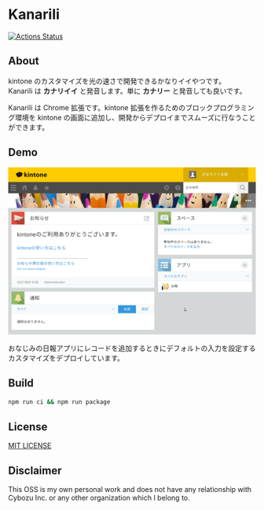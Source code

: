 # KanariIi

[![Actions Status](https://github.com/mitoma/kanariii/workflows/Node%20CI/badge.svg)](https://github.com/mitoma/kanariii/actions)

## About

kintone のカスタマイズを光の速さで開発できるかなりイイやつです。  
KanariIi は **カナリイイ** と発音します。単に **カナリー** と発音しても良いです。

KanariIi は Chrome 拡張です。kintone 拡張を作るためのブロックプログラミング環境を kintone の画面に追加し、開発からデプロイまでスムーズに行なうことができます。

## Demo

![Demo](/doc/image/demo.apng)

おなじみの日報アプリにレコードを追加するときにデフォルトの入力を設定するカスタマイズをデプロイしています。

## Build

```sh
npm run ci && npm run package
```

## License

[MIT LICENSE](/LICENSE)

## Disclaimer

This OSS is my own personal work and does not have any relationship with Cybozu Inc. or any other organization which I belong to.
